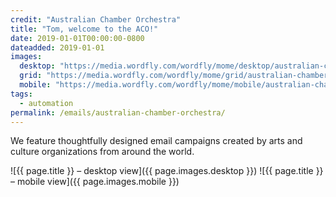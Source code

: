 ```yaml
---
credit: "Australian Chamber Orchestra"
title: "Tom, welcome to the ACO!"
date: 2019-01-01T00:00:00-0800
dateadded: 2019-01-01
images:
  desktop: "https://media.wordfly.com/wordfly/mome/desktop/australian-chamber-orchestra.jpg"
  grid: "https://media.wordfly.com/wordfly/mome/grid/australian-chamber-orchestra.jpg"
  mobile: "https://media.wordfly.com/wordfly/mome/mobile/australian-chamber-orchestra.jpg"
tags:
  - automation
permalink: /emails/australian-chamber-orchestra/
---
```

We feature thoughtfully designed email campaigns created by arts and culture organizations from around the world.

![{{ page.title }} – desktop view]({{ page.images.desktop }})
![{{ page.title }} – mobile view]({{ page.images.mobile }})
